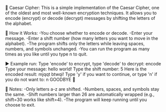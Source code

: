 🔐 Caesar Cipher: 
This is a simple implementation of the Caesar Cipher, one of the oldest and most well-known encryption techniques. It allows you to encode (encrypt) or decode (decrypt) messages by shifting the letters of the alphabet.


📜 How it Works:
-You choose whether to encode or decode.
-Enter your message.
-Enter a shift number (how many letters you want to move in the alphabet).
-The program shifts only the letters while leaving spaces, numbers, and symbols unchanged.
-You can run the program as many times as you like until you type n to quit.


▶️ Example run: 
Type 'encode' to encrypt, type 'decode' to decrypt:
encode
Type your message:
hello world!
Type the shift number:
5
Here is the encoded result: mjqqt btwqi!
Type 'y' if you want to continue, or type 'n' if you do not want to:
n
GOODBYE 👋


📝 Notes:
-Only letters a-z are shifted.
-Numbers, spaces, and symbols stay the same.
-Shift numbers larger than 26 are automatically wrapped (e.g., shift=30 works like shift=4).
-The program will keep running until you choose to exit.
